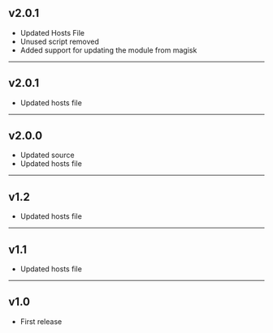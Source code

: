 ## v2.0.1
- Updated Hosts File
- Unused script removed
- Added support for updating the module from magisk
---
## v2.0.1
- Updated hosts file
---
## v2.0.0
- Updated source
- Updated hosts file
---
## v1.2
- Updated hosts file
---
## v1.1
- Updated hosts file
---
## v1.0
- First release
